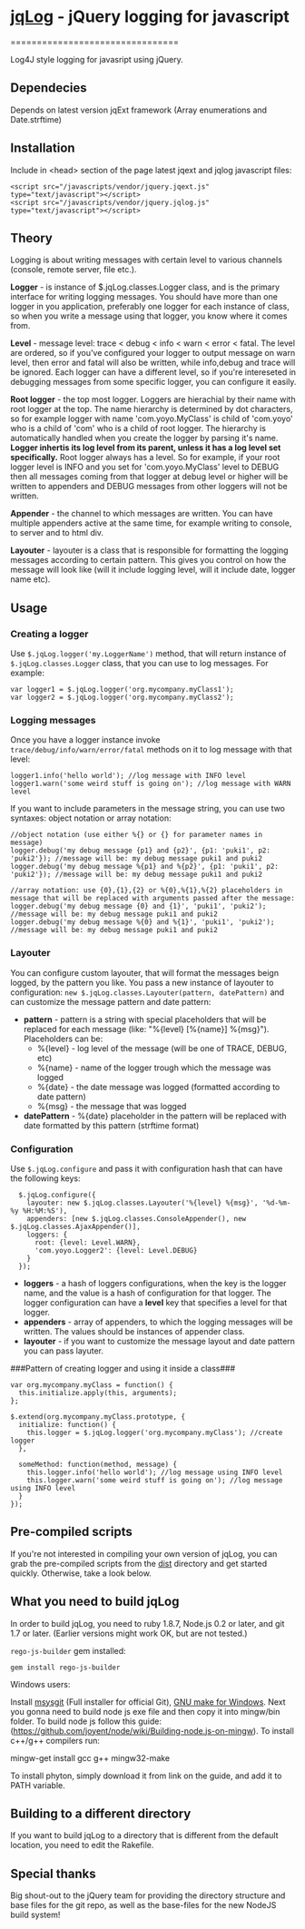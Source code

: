 # [jqLog]() - jQuery logging for javascript
================================

Log4J style logging for javasript using jQuery.

Dependecies
-------------------
Depends on latest version jqExt framework (Array enumerations and Date.strftime)


Installation
-------------------
Include in &lt;head&gt; section of the page latest jqext and jqlog javascript files:

    <script src="/javascripts/vendor/jquery.jqext.js" type="text/javascript"></script>
    <script src="/javascripts/vendor/jquery.jqlog.js" type="text/javascript"></script>


Theory
-------------------
Logging is about writing messages with certain level to various channels (console, remote server, file etc.).

**Logger** - is instance of $.jqLog.classes.Logger class, and is the primary interface for writing logging messages.
You should have more than one logger in you application, preferably one logger for each instance of class,
so when you write a message using that logger, you know where it comes from.

**Level** - message level: trace < debug < info < warn < error < fatal. The level are ordered, so if you've configured your logger to
output message on warn level, then error and fatal will also be written, while info,debug and trace will be ignored.
Each logger can have a different level, so if you're intereseted in debugging messages from some specific logger, you can configure it easily.

**Root logger** - the top most logger. Loggers are hierachial by their name with root logger at the top. 
The name hierarchy is determined by dot characters, so for example logger with name 'com.yoyo.MyClass' is child of 'com.yoyo' who is a child of 'com' who is a child of root logger.
The hierarchy is automatically handled when you create the logger by parsing it's name. 
**Logger inhertis its log level from its parent, unless it has a log level set specifically.** Root logger always has a level.
So for example, if your root logger level is INFO and you set for 'com.yoyo.MyClass' level to DEBUG then all messages 
coming from that logger at debug level or higher will be written to appenders and DEBUG messages from other loggers will not be written.

**Appender** - the channel to which messages are written. You can have multiple appenders active at the same time, for example writing
to console, to server and to html div.

**Layouter** - layouter is a class that is responsible for formatting the logging messages according to certain pattern. This gives you control
on how the message will look like (will it include logging level, will it include date, logger name etc).

Usage
-------------------

### Creating a logger ###
Use `$.jqLog.logger('my.LoggerName')` method, that will return instance of `$.jqLog.classes.Logger` class, that you can use to log messages. For example:

    var logger1 = $.jqLog.logger('org.mycompany.myClass1');
    var logger2 = $.jqLog.logger('org.mycompany.myClass2');

### Logging messages ###
Once you have a logger instance invoke `trace/debug/info/warn/error/fatal` methods on it to log message with that level:

    logger1.info('hello world'); //log message with INFO level
    logger1.warn('some weird stuff is going on'); //log message with WARN level

If you want to include parameters in the message string, you can use two syntaxes: object notation or array notation:
   
    //object notation (use either %{} or {} for parameter names in message)
    logger.debug('my debug message {p1} and {p2}', {p1: 'puki1', p2: 'puki2'}); //message will be: my debug message puki1 and puki2
    logger.debug('my debug message %{p1} and %{p2}', {p1: 'puki1', p2: 'puki2'}); //message will be: my debug message puki1 and puki2

    //array notation: use {0},{1},{2} or %{0},%{1},%{2} placeholders in message that will be replaced with arguments passed after the message:
    logger.debug('my debug message {0} and {1}', 'puki1', 'puki2'); //message will be: my debug message puki1 and puki2
    logger.debug('my debug message %{0} and %{1}', 'puki1', 'puki2'); //message will be: my debug message puki1 and puki2

### Layouter ###
You can configure custom layouter, that will format the messages beign logged, by the pattern you like. You pass a new instance
of layouter to configuration: `new $.jqLog.classes.Layouter(pattern, datePattern)` and can customize the message pattern and date pattern:

* **pattern** - pattern is a string with special placeholders that will be replaced for each message (like: "%{level} [%{name}] %{msg}").
Placeholders can be:
    * %{level} - log level of the message (will be one of TRACE, DEBUG, etc)
    * %{name} - name of the logger trough which the message was logged
    * %{date} - the date message was logged (formatted according to date pattern)
    * %{msg} - the message that was logged
* **datePattern** - %{date} placeholder in the pattern will be replaced with date formatted by this pattern (strftime format)

### Configuration ###
Use `$.jqLog.configure` and pass it with configuration hash that can have the following keys:

      $.jqLog.configure({
        layouter: new $.jqLog.classes.Layouter('%{level} %{msg}', '%d-%m-%y %H:%M:%S'),
        appenders: [new $.jqLog.classes.ConsoleAppender(), new $.jqLog.classes.AjaxAppender()],
        loggers: {
          root: {level: Level.WARN},
          'com.yoyo.Logger2': {level: Level.DEBUG}
        }
      });

 * **loggers** - a hash of loggers configurations, when the key is the logger name, and the value is a hash of configuration for that logger. The logger configuration can have a **level** key that specifies a level for that logger.
 * **appenders** - array of appenders, to which the logging messages will be written. The values should be instances of appender class.
 * **layouter** - if you want to customize the message layout and date pattern you can pass layuter.

###Pattern of creating logger and using it inside a class###

    var org.mycompany.myClass = function() {
      this.initialize.apply(this, arguments);
    };

    $.extend(org.mycompany.myClass.prototype, {
      initialize: function() {
        this.logger = $.jqLog.logger('org.mycompany.myClass'); //create logger
      },

      someMethod: function(method, message) {
        this.logger.info('hello world'); //log message using INFO level
        this.logger.warn('some weird stuff is going on'); //log message using INFO level
      }
    });


Pre-compiled scripts
--------------------
If you're not interested in compiling your own version of jqLog, you can grab the pre-compiled scripts from the
[dist](https://github.com/alextk/jqLog/tree/master/dist/) directory and get started quickly. Otherwise, take a look below.


What you need to build jqLog
----------------------------
In order to build jqLog, you need to ruby 1.8.7, Node.js 0.2 or later, and git 1.7 or later.
(Earlier versions might work OK, but are not tested.)

`rego-js-builder` gem installed:

    gem install rego-js-builder


Windows users:

   Install [msysgit](https://code.google.com/p/msysgit/) (Full installer for official Git),
   [GNU make for Windows](http://gnuwin32.sourceforge.net/packages/make.htm).
   Next you gonna need to build node js exe file and then copy it into mingw/bin folder. To build node js follow this guide:
   (https://github.com/joyent/node/wiki/Building-node.js-on-mingw). To install c++/g++ compilers run:

   mingw-get install gcc g++ mingw32-make

   To install phyton, simply download it from link on the guide, and add it to PATH variable.


Building to a different directory
---------------------------------
If you want to build jqLog to a directory that is different from the default location, you need to edit the Rakefile.

Special thanks
--------------
Big shout-out to the jQuery team for providing the directory structure and base files for the git repo, as well as the base-files for the new NodeJS build system!
